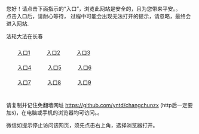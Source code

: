您好！请点击下面指示的“入口”，浏览此网站是安全的，且为您带来平安。。 <br/>
点击入口后，请耐心等待， 过程中可能会出现无法打开的提示，请忽略，最终会进入网站. </br>

法轮大法在长春<br/>
<div style="padding:10px"><a style="margin:20px" target="_blank" href="https://d1ksm2u79zk9kf.cloudfront.net/2Qpsp?ioiywvp" id="ccLink1" rel="nofollow">入口1</a> <a target="_blank" style="margin:20px" href="https://d2uu4h30gskb31.cloudfront.net/2Qpsp?hoajikw" id="ccLink2" rel="nofollow">入口2</a> <a style="margin:20px" target="_blank" href="https://d1dufyv80679jo.cloudfront.net/2Qpsp?uwnzf" id="ccLink3" rel="nofollow">入口3</a></div>

<div style="padding:10px" ><a style="margin:20px" target="_blank" href="https://d1ksm2u79zk9kf.cloudfront.net/2Qpsp?ioiywvp" id="ccLink4" rel="nofollow">入口4</a> <a style="margin:20px" href="https://d2uu4h30gskb31.cloudfront.net/2Qpsp?hoajikw" target="_blank" id="ccLink5" rel="nofollow">入口5</a> <a style="margin:20px" href="https://d1dufyv80679jo.cloudfront.net/2Qpsp?uwnzf" target="_blank" id="ccLink6" rel="nofollow">入口6</a></div>

<div style="padding:10px"><a style="margin:20px" target="_blank" href="https://d1ksm2u79zk9kf.cloudfront.net/2Qpsp?ioiywvp" id="ccLink7" rel="nofollow">入口7</a> <a style="margin:20px" href="https://d2uu4h30gskb31.cloudfront.net/2Qpsp?hoajikw" target="_blank" id="ccLink8" rel="nofollow">入口8</a> <a style="margin:20px" target="_blank" href="https://d1dufyv80679jo.cloudfront.net/2Qpsp?uwnzf" id="ccLink9" rel="nofollow">入口9</a></div>

<br/>



请复制并记住免翻墙网址 https://github.com/yntd/changchunzx (http后一定要加s)，在电脑或手机的浏览器均可访问。。<br/>

微信如提示停止访问该网页，须先点击右上角，选择浏览器打开。
